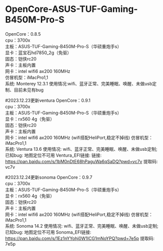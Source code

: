 # OpenCore-ASUS-TUF-Gaming-B450M-Pro-S  
OpenCore：0.8.5  
cpu：3700x  
主板：ASUS-TUF-Gaming-B450M-Pro-S（华硕重炮手s）  
显卡：蓝宝石hd7850_2g（免驱）  
固态：铠侠rc20  
声卡：主板内置  
网卡：intel wifi6 ax200 160MHz  
仿冒机型：iMacPro1,1  
系统: Monterey 12.3.1
使用情况:wifi、蓝牙正常、完美睡眠、唤醒、未做usb定制、目前未见有bug


#2023.12.23更新ventura 
OpenCore：0.9.1  
cpu：3700x  
主板：ASUS-TUF-Gaming-B450M-Pro-S（华硕重炮手s）  
显卡：rx560 4g（免驱）  
固态：铠侠rc20  
声卡：主板内置  
网卡：intel wifi6 ax200 160MHz  (wifi搭配HeliPort,稳定不掉线)
仿冒机型：iMacPro1,1  
系统: Ventura 13.6
使用情况: wifi、蓝牙正常、完美睡眠、唤醒、未做usb定制; 已知bug: 地图定位不可用
Ventura_EFI链接: 链接: https://pan.baidu.com/s/1bM0nDtE68hPaguWa6qSaDQ?pwd=vc7v 提取码: vc7v


#2023.12.24更新sonoma 
OpenCore：0.9.7  
cpu：3700x  
主板：ASUS-TUF-Gaming-B450M-Pro-S（华硕重炮手s）  
显卡：rx560 4g（免驱）  
固态：铠侠rc20  
声卡：主板内置  
网卡：intel wifi6 ax200 160MHz  (wifi搭配HeliPort,稳定不掉线)
仿冒机型：iMacPro1,1  
系统: Sonoma 14.2
使用情况: wifi、蓝牙正常、完美睡眠、唤醒、未做usb定制; 已知bug: 地图定位不可用
Sonoma_EFI链接: https://pan.baidu.com/s/1Ez1nYYohj0W1ICG1mNoYPQ?pwd=7e5p 提取码: 7e5p
